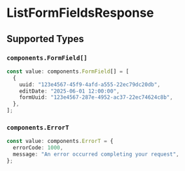 # ListFormFieldsResponse


## Supported Types

### `components.FormField[]`

```typescript
const value: components.FormField[] = [
  {
    uuid: "123e4567-45f9-4afd-a555-22ec79dc20db",
    editDate: "2025-06-01 12:00:00",
    formUuid: "123e4567-287e-4952-ac37-22ec74624c8b",
  },
];
```

### `components.ErrorT`

```typescript
const value: components.ErrorT = {
  errorCode: 1000,
  message: "An error occurred completing your request",
};
```

